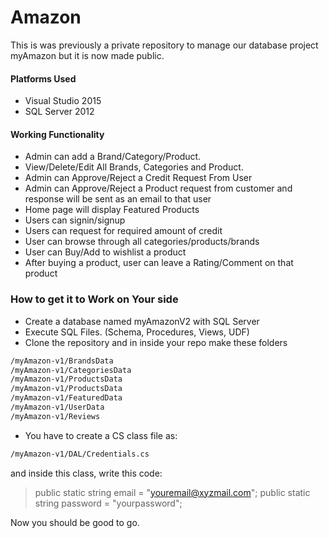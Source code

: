 # Amazon

This is was previously a private repository to manage our database project myAmazon but it is now made public.

#### Platforms Used
 - Visual Studio 2015
 - SQL Server 2012

#### Working Functionality
* Admin can add a Brand/Category/Product.
* View/Delete/Edit All Brands, Categories and Product.
* Admin can Approve/Reject a Credit Request From User
* Admin can Approve/Reject a Product request from customer and response will be sent as an email to that user
* Home page will display Featured Products
* Users can signin/signup
* Users can request for required amount of credit
* User can browse through all categories/products/brands
* User can Buy/Add to wishlist a product
* After buying a product, user can leave a Rating/Comment on that product

### How to get it to Work on Your side
* Create a database named myAmazonV2 with SQL Server
* Execute SQL Files. (Schema, Procedures, Views, UDF)
* Clone the repository and in inside your repo make these folders
```sh
/myAmazon-v1/BrandsData
/myAmazon-v1/CategoriesData
/myAmazon-v1/ProductsData
/myAmazon-v1/ProductsData
/myAmazon-v1/FeaturedData
/myAmazon-v1/UserData
/myAmazon-v1/Reviews
```
* You have to create a CS class file as:
```sh
/myAmazon-v1/DAL/Credentials.cs
```
and inside this class, write this code:
>public static string email = "youremail@xyzmail.com";
>public static string password = "yourpassword";

Now you should be good to go.
